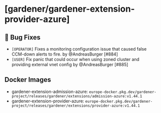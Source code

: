 # [gardener/gardener-extension-provider-azure]

## 🐛 Bug Fixes

- `[OPERATOR]` Fixes a monitoring configuration issue that caused false CCM-down alerts to fire. by @AndreasBurger [#884]
- `[USER]` Fix panic that could occur when using zoned cluster and providing external vnet config by @AndreasBurger [#885]

## Docker Images
- gardener-extension-admission-azure: `europe-docker.pkg.dev/gardener-project/releases/gardener/extensions/admission-azure:v1.44.1`
- gardener-extension-provider-azure: `europe-docker.pkg.dev/gardener-project/releases/gardener/extensions/provider-azure:v1.44.1`
